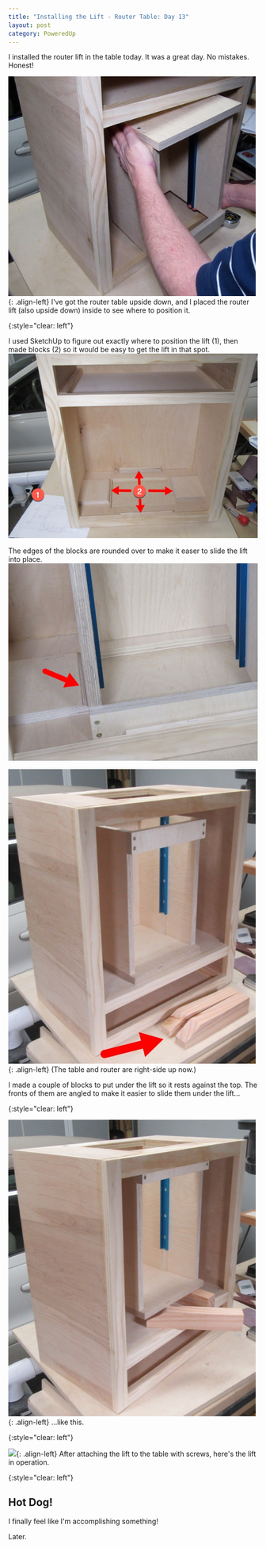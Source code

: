 ```yaml
---
title: "Installing the Lift - Router Table: Day 13"
layout: post
category: PoweredUp
---
```

I installed the router lift in the table today. It was a great day. No mistakes. Honest!

![](/assets/images-posts/powered-up-2/2019-02-28.1.01.jpg){: .align-left}
I've got the router table upside down, and I placed the router lift (also upside down) inside to see where to position it.

{:style="clear: left"}

I used SketchUp to figure out exactly where to position the lift (1), then made blocks (2) so it would be easy to get the lift in that spot.
![](/assets/images-posts/powered-up-2/2019-02-28.1.02.jpg)

The edges of the blocks are rounded over to make it easer to slide the lift into place.
![](/assets/images-posts/powered-up-2/2019-02-28.1.03.jpg)

![](/assets/images-posts/powered-up-2/2019-02-28.1.04.jpg){: .align-left}
(The table and router are right-side up now.)

I made a couple of blocks to put under the lift so it rests against the top. The fronts of them are angled to make it easier to slide them under the lift...

{:style="clear: left"}

![](/assets/images-posts/powered-up-2/2019-02-28.1.05.jpg){: .align-left}
...like this.

{:style="clear: left"}

![](/assets/images-posts/powered-up-2/2019-02-28.1.06.gif){: .align-left}
After attaching the lift to the table with screws, here's the lift in operation.

{:style="clear: left"}

## Hot Dog!

I finally feel like I'm accomplishing something!

Later.